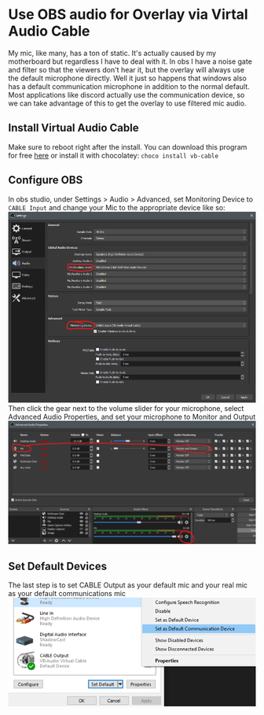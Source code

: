 # Use OBS audio for Overlay via Virtal Audio Cable
My mic, like many, has a ton of static. It's actually caused by my motherboard but regardless I have to deal with it. In obs I have a noise gate and filter so that the viewers don't hear it, but the overlay will always use the default microphone directly. Well it just so happens that windows also has a default communication microphone in addition to the normal default. Most applications like discord actually use the communication device, so we can take advantage of this to get the overlay to use filtered mic audio.
## Install Virtual Audio Cable
Make sure to reboot right after the install. You can download this program for free [here](https://vb-audio.com/Cable/) or install it with chocolatey: `choco install vb-cable`
## Configure OBS
In obs studio, under Settings > Audio > Advanced, set Monitoring Device to `CABLE Input` and change your Mic to the appropriate device like so:
![](vac.png)
Then click the gear next to the volume slider for your microphone, select Advanced Audio Properties, and set your microphone to Monitor and Output
![](vac2.png)
## Set Default Devices
The last step is to set CABLE Output as your default mic and your real mic as your default communications mic
![](vac3.png)